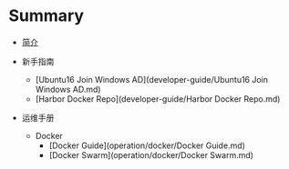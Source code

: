 # Summary

* [简介](README.md)

* 新手指南
    * [Ubuntu16 Join Windows AD](developer-guide/Ubuntu16 Join Windows AD.md)
    * [Harbor Docker Repo](developer-guide/Harbor Docker Repo.md)

* 运维手册
    * Docker
        * [Docker Guide](operation/docker/Docker Guide.md)
        * [Docker Swarm](operation/docker/Docker Swarm.md)